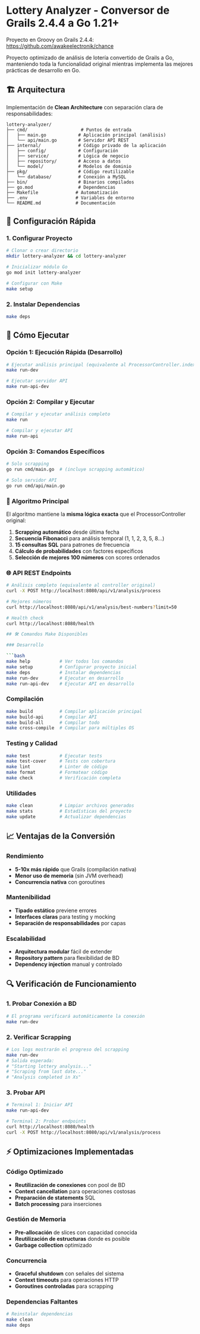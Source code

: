 # Lottery Analyzer - Conversor de Grails 2.4.4 a Go 1.21+

Proyecto en Groovy on Grails 2.4.4: https://github.com/awakeelectronik/chance

Proyecto optimizado de análisis de lotería convertido de Grails a Go, manteniendo toda la funcionalidad original mientras implementa las mejores prácticas de desarrollo en Go.

## 🏗️ Arquitectura

Implementación de **Clean Architecture** con separación clara de responsabilidades:

```
lottery-analyzer/
├── cmd/                    # Puntos de entrada
│   ├── main.go            # Aplicación principal (análisis)
│   └── api/main.go        # Servidor API REST
├── internal/              # Código privado de la aplicación
│   ├── config/            # Configuración
│   ├── service/           # Lógica de negocio
│   ├── repository/        # Acceso a datos
│   └── model/             # Modelos de dominio
├── pkg/                   # Código reutilizable
│   └── database/          # Conexión a MySQL
├── bin/                   # Binarios compilados
├── go.mod                 # Dependencias
├── Makefile              # Automatización
├── .env                  # Variables de entorno
└── README.md             # Documentación
```

## 🚀 Configuración Rápida

### 1. Configurar Proyecto

```bash
# Clonar o crear directorio
mkdir lottery-analyzer && cd lottery-analyzer

# Inicializar módulo Go
go mod init lottery-analyzer

# Configurar con Make
make setup
```

### 2. Instalar Dependencias

```bash
make deps
```

## 🎯 Cómo Ejecutar

### Opción 1: Ejecución Rápida (Desarrollo)

```bash
# Ejecutar análisis principal (equivalente al ProcessorController.index())
make run-dev

# Ejecutar servidor API
make run-api-dev
```

### Opción 2: Compilar y Ejecutar

```bash
# Compilar y ejecutar análisis completo
make run

# Compilar y ejecutar API
make run-api
```

### Opción 3: Comandos Específicos

```bash
# Solo scrapping
go run cmd/main.go  # (incluye scrapping automático)

# Solo servidor API
go run cmd/api/main.go
```

### 🔧 Algoritmo Principal

El algoritmo mantiene la **misma lógica exacta** que el ProcessorController original:

1. **Scrapping automático** desde última fecha
2. **Secuencia Fibonacci** para análisis temporal (1, 1, 2, 3, 5, 8...)
3. **15 consultas SQL** para patrones de frecuencia
4. **Cálculo de probabilidades** con factores específicos
5. **Selección de mejores 100 números** con scores ordenados

### 🌐 API REST Endpoints

```bash
# Análisis completo (equivalente al controller original)
curl -X POST http://localhost:8080/api/v1/analysis/process

# Mejores números
curl http://localhost:8080/api/v1/analysis/best-numbers?limit=50

# Health check
curl http://localhost:8080/health

## 🛠️ Comandos Make Disponibles

### Desarrollo

```bash
make help           # Ver todos los comandos
make setup          # Configurar proyecto inicial
make deps           # Instalar dependencias
make run-dev        # Ejecutar en desarrollo
make run-api-dev    # Ejecutar API en desarrollo
```

### Compilación

```bash
make build          # Compilar aplicación principal
make build-api      # Compilar API
make build-all      # Compilar todo
make cross-compile  # Compilar para múltiples OS
```

### Testing y Calidad

```bash
make test           # Ejecutar tests
make test-cover     # Tests con cobertura
make lint           # Linter de código
make format         # Formatear código
make check          # Verificación completa
```

### Utilidades

```bash
make clean          # Limpiar archivos generados
make stats          # Estadísticas del proyecto
make update         # Actualizar dependencias
```

## 📈 Ventajas de la Conversión

### Rendimiento
- **5-10x más rápido** que Grails (compilación nativa)
- **Menor uso de memoria** (sin JVM overhead)
- **Concurrencia nativa** con goroutines

### Mantenibilidad
- **Tipado estático** previene errores
- **Interfaces claras** para testing y mocking
- **Separación de responsabilidades** por capas

### Escalabilidad
- **Arquitectura modular** fácil de extender
- **Repository pattern** para flexibilidad de BD
- **Dependency injection** manual y controlado

## 🔍 Verificación de Funcionamiento

### 1. Probar Conexión a BD

```bash
# El programa verificará automáticamente la conexión
make run-dev
```

### 2. Verificar Scrapping

```bash
# Los logs mostrarán el progreso del scrapping
make run-dev
# Salida esperada:
# "Starting lottery analysis..."
# "Scraping from last date..."
# "Analysis completed in Xs"
```

### 3. Probar API

```bash
# Terminal 1: Iniciar API
make run-api-dev

# Terminal 2: Probar endpoints
curl http://localhost:8080/health
curl -X POST http://localhost:8080/api/v1/analysis/process
```

## ⚡ Optimizaciones Implementadas

### Código Optimizado
- **Reutilización de conexiones** con pool de BD
- **Context cancellation** para operaciones costosas
- **Preparación de statements** SQL
- **Batch processing** para inserciones

### Gestión de Memoria
- **Pre-allocación** de slices con capacidad conocida
- **Reutilización de estructuras** donde es posible
- **Garbage collection** optimizado

### Concurrencia
- **Graceful shutdown** con señales del sistema
- **Context timeouts** para operaciones HTTP
- **Goroutines controladas** para scrapping

### Dependencias Faltantes

```bash
# Reinstalar dependencias
make clean
make deps
```
